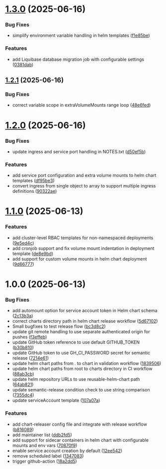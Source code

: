 # [1.3.0](https://github.com/chirpwireless/reusable-helm-chart/compare/v1.2.1...v1.3.0) (2025-06-16)


### Bug Fixes

* simplify environment variable handling in helm templates ([f1e85be](https://github.com/chirpwireless/reusable-helm-chart/commit/f1e85be75d3e476147cbcce0909219dbe5bf69de))


### Features

* add Liquibase database migration job with configurable settings ([0381dab](https://github.com/chirpwireless/reusable-helm-chart/commit/0381dab010ab45fd5d536cade7c978df2dadb27f))

## [1.2.1](https://github.com/chirpwireless/reusable-helm-chart/compare/v1.2.0...v1.2.1) (2025-06-16)


### Bug Fixes

* correct variable scope in extraVolumeMounts range loop ([48e6fed](https://github.com/chirpwireless/reusable-helm-chart/commit/48e6fedb5a329131898617a508532f6fe70a44da))

# [1.2.0](https://github.com/chirpwireless/reusable-helm-chart/compare/v1.1.0...v1.2.0) (2025-06-16)


### Bug Fixes

* update ingress and service port handling in NOTES.txt ([d50ef5b](https://github.com/chirpwireless/reusable-helm-chart/commit/d50ef5bdf334b2583f717b61caa6ef8dbfa667f6))


### Features

* add service port configuration and extra volume mounts to helm chart templates ([df95be3](https://github.com/chirpwireless/reusable-helm-chart/commit/df95be3e8abba79caa5a03a7318e8f0aac0bd8f4))
* convert ingress from single object to array to support multiple ingress definitions ([90322ae](https://github.com/chirpwireless/reusable-helm-chart/commit/90322ae69da4b41c825bad301121f8460b07c6c3))

# [1.1.0](https://github.com/chirpwireless/reusable-helm-chart/compare/v1.0.0...v1.1.0) (2025-06-13)


### Features

* add cluster-level RBAC templates for non-namespaced deployments ([9e5ed4c](https://github.com/chirpwireless/reusable-helm-chart/commit/9e5ed4c974385b039fd4dbacd28ab2115a7a3c33))
* add cronjob support and fix volume mount indentation in deployment template ([de8e9bd](https://github.com/chirpwireless/reusable-helm-chart/commit/de8e9bd88d3ee8c98a2e3cabb5800ddc7de4d217))
* add support for custom volume mounts in helm chart deployment ([9d66777](https://github.com/chirpwireless/reusable-helm-chart/commit/9d6677716bc4426ee81acde04bb422083388090a))

# 1.0.0 (2025-06-13)


### Bug Fixes

* add automount option for service account token in Helm chart schema ([2c13b3a](https://github.com/chirpwireless/reusable-helm-chart/commit/2c13b3a42d37591fa8b244857c2cea941556916f))
* correct charts directory path in helm chart release workflow ([5d67102](https://github.com/chirpwireless/reusable-helm-chart/commit/5d6710212fc38e5c64754772d1623c324cb00cf8))
* Small bugfixes to test release flow ([bc3d8c2](https://github.com/chirpwireless/reusable-helm-chart/commit/bc3d8c217d8622a68a28eaae3c2019fc89a63afd))
* update git remote handling to use separate authenticated origin for pushes ([f3effeb](https://github.com/chirpwireless/reusable-helm-chart/commit/f3effeb65f9b668f670b97141e297e42b676b226))
* update GitHub token reference to use default GITHUB_TOKEN ([b30b810](https://github.com/chirpwireless/reusable-helm-chart/commit/b30b810d352ed17a0964ec1c3efe3f3cc21b3120))
* update GitHub token to use GH_CI_PASSWORD secret for semantic release ([7214e61](https://github.com/chirpwireless/reusable-helm-chart/commit/7214e6142a8488285f8b2377996867e47c38c607))
* update helm chart paths from . to chart in validation workflow ([1839506](https://github.com/chirpwireless/reusable-helm-chart/commit/183950685b3e15515bbcd58a83bfd2126a217531))
* update helm chart paths from root to charts directory in CI workflow ([88ab3cb](https://github.com/chirpwireless/reusable-helm-chart/commit/88ab3cb54716308e7f29a60a07d44924e433b51a))
* update helm repository URLs to use reusable-helm-chart path ([64ab821](https://github.com/chirpwireless/reusable-helm-chart/commit/64ab821d8f1cbd41369f528f1e836f4d817bdec6))
* update semantic-release condition check to use string comparison ([7355dc4](https://github.com/chirpwireless/reusable-helm-chart/commit/7355dc4623b2db123f88c9d547dd4a8ee896338e))
* update serviceAccount template ([107a07a](https://github.com/chirpwireless/reusable-helm-chart/commit/107a07a524585ed31307e00c5bc0a3d00e746f10))


### Features

* add chart-releaser config file and integrate with release workflow ([b816089](https://github.com/chirpwireless/reusable-helm-chart/commit/b816089f4d109ffe58950ede70090e382299011e))
* add maintainer list ([ddb2fd5](https://github.com/chirpwireless/reusable-helm-chart/commit/ddb2fd5dd229b4288732559b4e3dd3936ac3e6fa))
* add support for sidecar containers in helm chart with configurable mounts and env vars ([70870f9](https://github.com/chirpwireless/reusable-helm-chart/commit/70870f97eb475cba0ced13b1f8eae5fc58f80979))
* enable service account creation by default ([12ee542](https://github.com/chirpwireless/reusable-helm-chart/commit/12ee5424dfd867a111b8801033ededad700e6673))
* remove scheduled label ([1347083](https://github.com/chirpwireless/reusable-helm-chart/commit/1347083a1dd689444f00006986654909e40554e1))
* trigger github-action ([18a2dd5](https://github.com/chirpwireless/reusable-helm-chart/commit/18a2dd5d55d34aa8d0a3f5827b33d62e6985dbfb))
